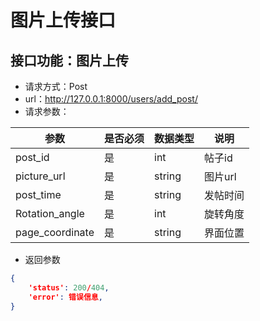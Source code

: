  # 图片上传接口

## 接口功能：图片上传

+ 请求方式：Post
+ url：http://127.0.0.1:8000/users/add_post/
+ 请求参数：

| 参数           | 是否必须 | 数据类型 | 说明               |
| -------------- | -------- | -------- | ------------------ |
| post_id        | 是       | int   | 帖子id             |
| picture_url        | 是       | string   | 图片url             |
| post_time        | 是       | string   | 发帖时间             |
| Rotation_angle        | 是       | int   | 旋转角度             |
| page_coordinate        | 是       | string   | 界面位置            |


+ 返回参数

```json
{
    'status': 200/404,
    'error': 错误信息,
}
```
